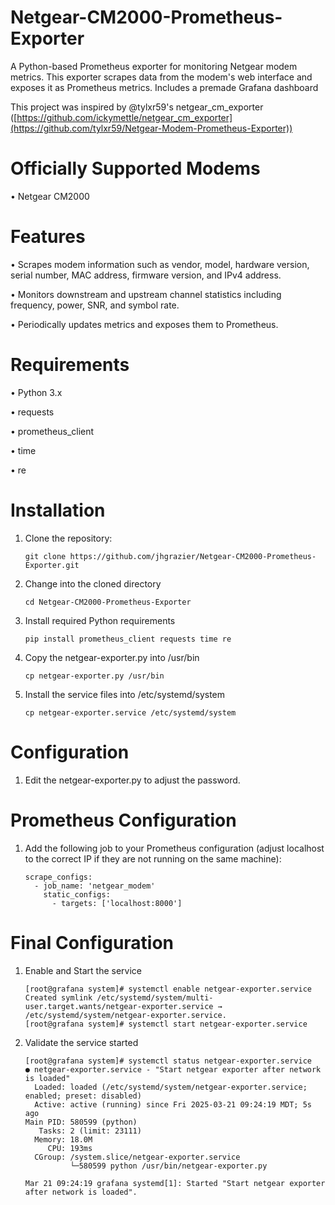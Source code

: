 # Netgear-CM2000-Prometheus-Exporter
A Python-based Prometheus exporter for monitoring Netgear modem metrics. This exporter scrapes data from the modem's web interface and exposes it as Prometheus metrics. Includes a premade Grafana dashboard

This project was inspired by @tylxr59's netgear_cm_exporter ([https://github.com/ickymettle/netgear_cm_exporter](https://github.com/tylxr59/Netgear-Modem-Prometheus-Exporter))

# Officially Supported Modems
 • Netgear CM2000

# Features
 • Scrapes modem information such as vendor, model, hardware version, serial number, MAC address, firmware version, and IPv4 address.
 
 • Monitors downstream and upstream channel statistics including frequency, power, SNR, and symbol rate.
 
 • Periodically updates metrics and exposes them to Prometheus.

# Requirements
 • Python 3.x
 
 • requests
 
 • prometheus_client
 
 • time
 
 • re

# Installation
1. Clone the repository:
   ```
   git clone https://github.com/jhgrazier/Netgear-CM2000-Prometheus-Exporter.git
   ```

2. Change into the cloned directory

   ```
   cd Netgear-CM2000-Prometheus-Exporter
   ```

3. Install required Python requirements

   ```
   pip install prometheus_client requests time re
   ```

4. Copy the netgear-exporter.py into /usr/bin
   
   ```
   cp netgear-exporter.py /usr/bin
   ```

5. Install the service files into /etc/systemd/system
   
   ```   
   cp netgear-exporter.service /etc/systemd/system
   ```

# Configuration

1. Edit the netgear-exporter.py to adjust the password.

# Prometheus Configuration

1. Add the following job to your Prometheus configuration (adjust localhost to the correct IP if they are not running on the same machine):

   ```
   scrape_configs:
     - job_name: 'netgear_modem'
       static_configs:
         - targets: ['localhost:8000']
   ```

# Final Configuration

1. Enable and Start the service
   ```
   [root@grafana system]# systemctl enable netgear-exporter.service
   Created symlink /etc/systemd/system/multi-user.target.wants/netgear-exporter.service → /etc/systemd/system/netgear-exporter.service.
   [root@grafana system]# systemctl start netgear-exporter.service
   ```

2. Validate the service started
   ```
   [root@grafana system]# systemctl status netgear-exporter.service
   ● netgear-exporter.service - "Start netgear exporter after network is loaded"
     Loaded: loaded (/etc/systemd/system/netgear-exporter.service; enabled; preset: disabled)
     Active: active (running) since Fri 2025-03-21 09:24:19 MDT; 5s ago
   Main PID: 580599 (python)
      Tasks: 2 (limit: 23111)
     Memory: 18.0M
        CPU: 193ms
     CGroup: /system.slice/netgear-exporter.service
             └─580599 python /usr/bin/netgear-exporter.py

   Mar 21 09:24:19 grafana systemd[1]: Started "Start netgear exporter after network is loaded".
   ```

